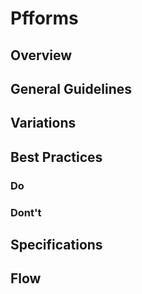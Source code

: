 # Pfforms

## Overview

## General Guidelines

## Variations

## Best Practices

### Do

### Dont't

## Specifications

## Flow

